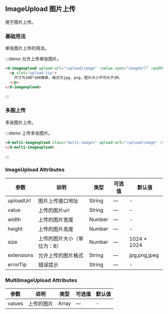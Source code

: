 <script>
export default {
  data() {
    return {
      value: '',
      images: []
    };
  }
};
</script>

<style lang="less">
.multi-images {
  overflow: hidden;

  img {
    width: 214px;
    height: 100px;
  }

  .add-image-btn {
    width: 214px;
    font-size: 40px;
    line-height: 100px;
  }
}
</style>

## ImageUpload 图片上传

用于图片上传。

### 基础用法

单张图片上传的用法。

:::demo 允许上传单张图片。
```html
<d-imageupload upload-url="/upload/image" :value.sync="imageUrl" :width="100">
  <p slot="upload-tip">
    尺寸为100*100像素，格式为jpg、png，图片大小不可大于1M。
  </p>
</d-imageupload>
```
:::

### 多图上传

多张图片上传。

:::demo 上传多张图片。
```html
<d-multi-imageupload class="multi-images" upload-url="/upload/image" :values.sync="images" :width="640">
</d-multi-imageupload>
```
:::

### ImageUpload Attributes

| 参数 | 说明 | 类型  | 可选值  | 默认值  |
|---------- |-------------- |---------- |--------------------------------  |-------- |
| uploadUrl | 图片上传接口地址 | String | — | - |
| value | 上传的图片url | String | — | - |
| width | 上传的图片宽度 | Number | — | - |
| height | 上传的图片高度 | Number | — | - |
| size | 上传的图片大小（单位为：B） | Number | — | 1024 * 1024 |
| extensions | 允许上传的图片格式 | String | — | jpg,png,jpeg |
| errorTip | 错误提示 | String | — | - |


### MultiImageUpload Attributes

| 参数 | 说明 | 类型  | 可选值  | 默认值  |
|---------- |-------------- |---------- |--------------------------------  |-------- |
| values | 上传的图片 | Array | — | - |
